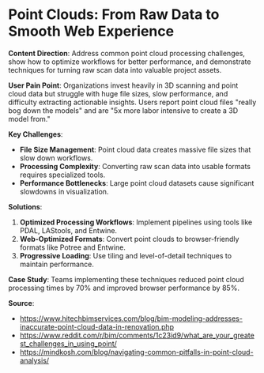 # Point Clouds: From Raw Data to Smooth Web Experience

**Content Direction**: Address common point cloud processing challenges, show how to optimize workflows for better performance, and demonstrate techniques for turning raw scan data into valuable project assets.

**User Pain Point**: Organizations invest heavily in 3D scanning and point cloud data but struggle with huge file sizes, slow performance, and difficulty extracting actionable insights. Users report point cloud files "really bog down the models" and are "5x more labor intensive to create a 3D model from."

**Key Challenges**:
- **File Size Management**: Point cloud data creates massive file sizes that slow down workflows.
- **Processing Complexity**: Converting raw scan data into usable formats requires specialized tools.
- **Performance Bottlenecks**: Large point cloud datasets cause significant slowdowns in visualization.

**Solutions**:
1. **Optimized Processing Workflows**: Implement pipelines using tools like PDAL, LAStools, and Entwine.
2. **Web-Optimized Formats**: Convert point clouds to browser-friendly formats like Potree and Entwine.
3. **Progressive Loading**: Use tiling and level-of-detail techniques to maintain performance.

**Case Study**: Teams implementing these techniques reduced point cloud processing times by 70% and improved browser performance by 85%.

**Source**: 
- https://www.hitechbimservices.com/blog/bim-modeling-addresses-inaccurate-point-cloud-data-in-renovation.php
- https://www.reddit.com/r/bim/comments/1c23id9/what_are_your_greatest_challenges_in_using_point/
- https://mindkosh.com/blog/navigating-common-pitfalls-in-point-cloud-analysis/
